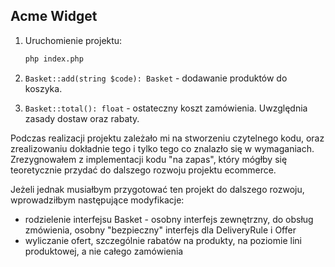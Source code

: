 Acme Widget
---

1. Uruchomienie projektu:

   ```bash
   php index.php
   ```

2. `Basket::add(string $code): Basket` - dodawanie produktów do koszyka.
3. `Basket::total(): float` - ostateczny koszt zamówienia. Uwzględnia zasady dostaw oraz rabaty.

Podczas realizacji projektu zależało mi na stworzeniu czytelnego kodu,
oraz zrealizowaniu dokładnie tego i tylko tego co znalazło się w wymaganiach.
Zrezygnowałem z implementacji kodu "na zapas", który mógłby się teoretycznie
przydać do dalszego rozwoju projektu ecommerce.

Jeżeli jednak musiałbym przygotować ten projekt do dalszego rozwoju, wprowadziłbym
następujące modyfikacje:
  - rodzielenie interfejsu Basket - osobny interfejs zewnętrzny, do obsług zmówienia,
    osobny "bezpieczny" interfejs dla DeliveryRule i Offer
  - wyliczanie ofert, szczególnie rabatów na produkty, na poziomie lini produktowej,
    a nie całego zamówienia
